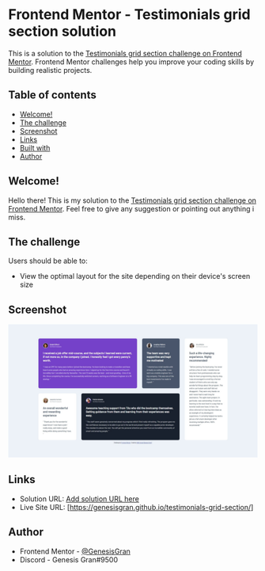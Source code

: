# Frontend Mentor - Testimonials grid section solution

This is a solution to the [Testimonials grid section challenge on Frontend Mentor](https://www.frontendmentor.io/challenges/testimonials-grid-section-Nnw6J7Un7). Frontend Mentor challenges help you improve your coding skills by building realistic projects.

## Table of contents

- [Welcome!](#welcome!)
- [The challenge](#the-challenge)
- [Screenshot](#screenshot)
- [Links](#links)
- [Built with](#built-with)
- [Author](#author)

## Welcome!

Hello there! This is my solution to the [Testimonials grid section challenge on Frontend Mentor](https://www.frontendmentor.io/challenges/testimonials-grid-section-Nnw6J7Un7). Feel free to give any suggestion or pointing out anything i miss.

## The challenge

Users should be able to:

- View the optimal layout for the site depending on their device's screen size

## Screenshot

![Web Preview](./web-preview.jpeg)

## Links

- Solution URL: [Add solution URL here](https://your-solution-url.com)
- Live Site URL: [https://genesisgran.github.io/testimonials-grid-section/]

## Author

- Frontend Mentor - [@GenesisGran](https://www.frontendmentor.io/profile/GenesisGran)
- Discord - Genesis Gran#9500
